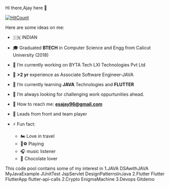 
Hi there,Ajay here 👋


[![HitCount](http://hits.dwyl.com/AJAY-ES/AJAY-ES.svg)](http://hits.dwyl.com/AJAY-ES/AJAY-ES)
<!--
**AJAY-ES/AJAY-ES** is a ✨ _special_ ✨ repository because its `README.md` (this file) appears on your GitHub profile.
-->
Here are some ideas on me:

- 🇮🇳 INDIAN
 - 🎓  Graduated  **BTECH** in Computer Science and Engg from Calicut University (2018)
 - 🔭 I’m currently working on BYTA Tech LXI Technologies Pvt Ltd
 - 💼  **>2 yr** experience as Associate Software Engineer-JAVA
- 🌱 I’m currently learning **JAVA** Technologies and **FLUTTER**
- 🦁 I’m always looking for challenging work oppurtunities ahead.
- 💌 How to reach me: **esajay96@gmail.com** 
- 🧢  Leads from front and team player
- ⚡  Fun fact:  
     
     - 🏍  Love in travel    
     - 🏏⚽ Playing
     - 🎧  music listener 
     - 🍫  Chocolate lover
    


This code pool contains some of my interest in
1.JAVA
    DSAwithJAVA
    MyJavaExample
    JUnitTest
    JspServlet
    DesignPatternsInJava
2.Flutter
    Flutter
    FlutterApp
    flutter-api-calls
2.Crypto 
    EnigmaMachine
3.Devops
    Gitdemo
 
